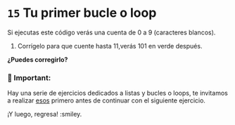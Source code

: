 # `15` Tu primer bucle o loop

Si ejecutas este código verás una cuenta de 0 a 9 (caracteres blancos). 

1. Corrígelo para que cuente hasta 11,verás 101 en verde después.


**¿Puedes corregirlo?**

### :mag_right: Important: 

Hay una serie de ejercicios dedicados a listas y bucles o loops, te invitamos a realizar [esos](https://github.com/4GeeksAcademy/python-lists-loops-programming-exercises) primero antes de continuar con el siguiente ejercicio.
    
¡Y luego, regresa! :smiley.
